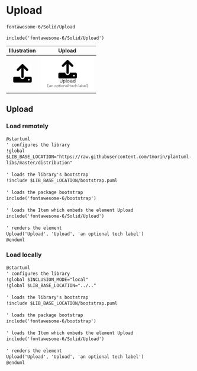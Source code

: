 # Upload


```text
fontawesome-6/Solid/Upload
```

```text
include('fontawesome-6/Solid/Upload')
```



| Illustration | Upload |
| :---: | :---: |
| ![illustration for Illustration](../../fontawesome-6/Solid/Upload.png) | ![illustration for Upload](../../fontawesome-6/Solid/Upload.Local.png) |




## Upload

### Load remotely
```plantuml
@startuml
' configures the library
!global $LIB_BASE_LOCATION="https://raw.githubusercontent.com/tmorin/plantuml-libs/master/distribution"

' loads the library's bootstrap
!include $LIB_BASE_LOCATION/bootstrap.puml

' loads the package bootstrap
include('fontawesome-6/bootstrap')

' loads the Item which embeds the element Upload
include('fontawesome-6/Solid/Upload')

' renders the element
Upload('Upload', 'Upload', 'an optional tech label')
@enduml
```

### Load locally
```plantuml
@startuml
' configures the library
!global $INCLUSION_MODE="local"
!global $LIB_BASE_LOCATION="../.."

' loads the library's bootstrap
!include $LIB_BASE_LOCATION/bootstrap.puml

' loads the package bootstrap
include('fontawesome-6/bootstrap')

' loads the Item which embeds the element Upload
include('fontawesome-6/Solid/Upload')

' renders the element
Upload('Upload', 'Upload', 'an optional tech label')
@enduml
```

